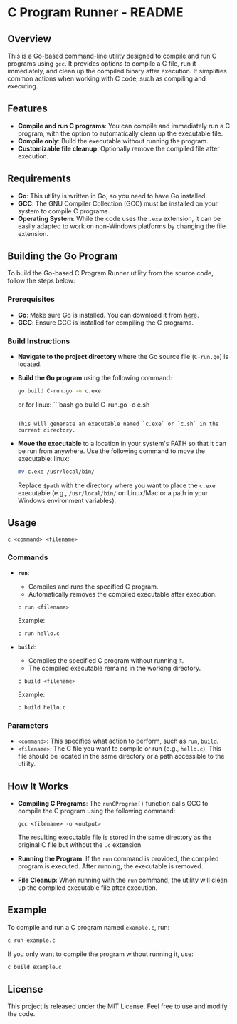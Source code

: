 # C Program Runner - README

## Overview

This is a Go-based command-line utility designed to compile and run C programs using `gcc`. It provides options to compile a C file, run it immediately, and clean up the compiled binary after execution. It simplifies common actions when working with C code, such as compiling and executing.

## Features

- **Compile and run C programs**: You can compile and immediately run a C program, with the option to automatically clean up the executable file.
- **Compile only**: Build the executable without running the program.
- **Customizable file cleanup**: Optionally remove the compiled file after execution.

## Requirements

- **Go**: This utility is written in Go, so you need to have Go installed.
- **GCC**: The GNU Compiler Collection (GCC) must be installed on your system to compile C programs.
- **Operating System**: While the code uses the `.exe` extension, it can be easily adapted to work on non-Windows platforms by changing the file extension.



## Building the Go Program

To build the Go-based C Program Runner utility from the source code, follow the steps below:

### Prerequisites

- **Go**: Make sure Go is installed. You can download it from [here](https://golang.org/dl/).
- **GCC**: Ensure GCC is installed for compiling the C programs.

### Build Instructions

- **Navigate to the project directory** where the Go source file (`C-run.go`) is located.

- **Build the Go program** using the following command:

   ```bash
   go build C-run.go -o c.exe
   ```
   or for linux:
      ```bash
   go build C-run.go -o c.sh
   ```

   This will generate an executable named `c.exe` or `c.sh` in the current directory.

- **Move the executable** to a location in your system's PATH so that it can be run from anywhere. Use the following command to move the executable:
   linux:
   ```bash
   mv c.exe /usr/local/bin/
   ```

   Replace `$path` with the directory where you want to place the `c.exe` executable (e.g., `/usr/local/bin/` on Linux/Mac or a path in your Windows environment variables).


## Usage

```
c <command> <filename>
```

### Commands

- **`run`**:
   - Compiles and runs the specified C program.
   - Automatically removes the compiled executable after execution.

   ```
   c run <filename>
   ```

   Example:

   ```
   c run hello.c
   ```

- **`build`**:
   - Compiles the specified C program without running it.
   - The compiled executable remains in the working directory.

   ```
   c build <filename>
   ```

   Example:

   ```
   c build hello.c
   ```

### Parameters

- `<command>`: This specifies what action to perform, such as `run`, `build`.
- `<filename>`: The C file you want to compile or run (e.g., `hello.c`). This file should be located in the same directory or a path accessible to the utility.

## How It Works

- **Compiling C Programs**: The `runCProgram()` function calls GCC to compile the C program using the following command:

   ```
   gcc <filename> -o <output>
   ```

   The resulting executable file is stored in the same directory as the original C file but without the `.c` extension.

- **Running the Program**: If the `run` command is provided, the compiled program is executed. After running, the executable is removed.

- **File Cleanup**: When running with the `run` command, the utility will clean up the compiled executable file after execution.


## Example

To compile and run a C program named `example.c`, run:

```bash
c run example.c
```

If you only want to compile the program without running it, use:

```bash
c build example.c
```

## License

This project is released under the MIT License. Feel free to use and modify the code.
